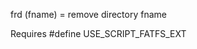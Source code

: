 <span style='color:var(--vscode-symbolIcon-methodForeground);'>frd</span> (<span style='color:var(--vscode-symbolIcon-variableForeground);'>fname</span>) = remove directory fname

Requires #define USE_SCRIPT_FATFS_EXT